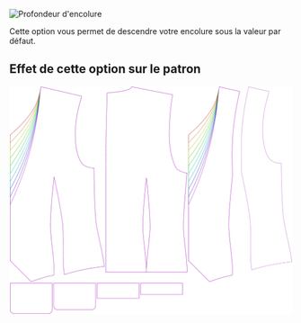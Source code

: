 ![Profondeur d'encolure](necklinedrop.svg)

Cette option vous permet de descendre votre encolure sous la valeur par défaut.


## Effet de cette option sur le patron
![Cette image montre l'effet de cette option en superposant plusieurs variantes qui ont une valeur différente pour cette option](wahid_necklinedrop_sample.svg "Effet de cette option sur le patron")